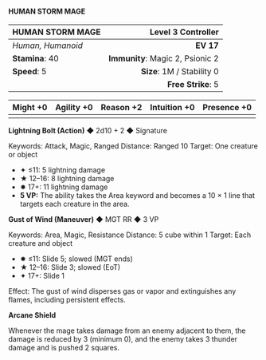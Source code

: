 #### HUMAN STORM MAGE

| HUMAN STORM MAGE | **Level 3 Controller** |
|:-------------------------------------------------- | -------------------------:|
| *Human, Humanoid* | **EV 17** |
| **Stamina**: 40 | **Immunity**: Magic 2, Psionic 2 |
| **Speed**: 5 | **Size**: 1M / Stability 0 |
|  | **Free Strike**: 5 |

| **Might** +0 | **Agility** +0 | **Reason** +2 | **Intuition** +0 | **Presence** +0 |
| -------- | ---------- | --------- | ------------ | ----------- |
|  |  |  |  |  |

**Lightning Bolt (Action)** ◆ 2d10 + 2 ◆ Signature

Keywords: Attack, Magic, Ranged
Distance: Ranged 10
Target: One creature or object
- ✦ ≤11: 5 lightning damage
- ★ 12–16: 8 lightning damage
- ✸ 17+: 11 lightning damage
- **5 VP:** The ability takes the Area keyword and becomes a 10 × 1 line that targets each creature in the area.

**Gust of Wind (Maneuver)** ◆ MGT RR ◆ 3 VP

Keywords: Area, Magic, Resistance
Distance: 5 cube within 1
Target: Each creature and object
- ✸ ≤11: Slide 5; slowed (MGT ends)
- ★ 12–16: Slide 3; slowed (EoT)
- ✦ 17+: Slide 1

Effect: The gust of wind disperses gas or vapor and extinguishes any flames, including persistent effects.

**Arcane Shield**

Whenever the mage takes damage from an enemy adjacent to them, the damage is reduced by 3 (minimum 0), and the enemy takes 3 thunder damage and is pushed 2 squares.

